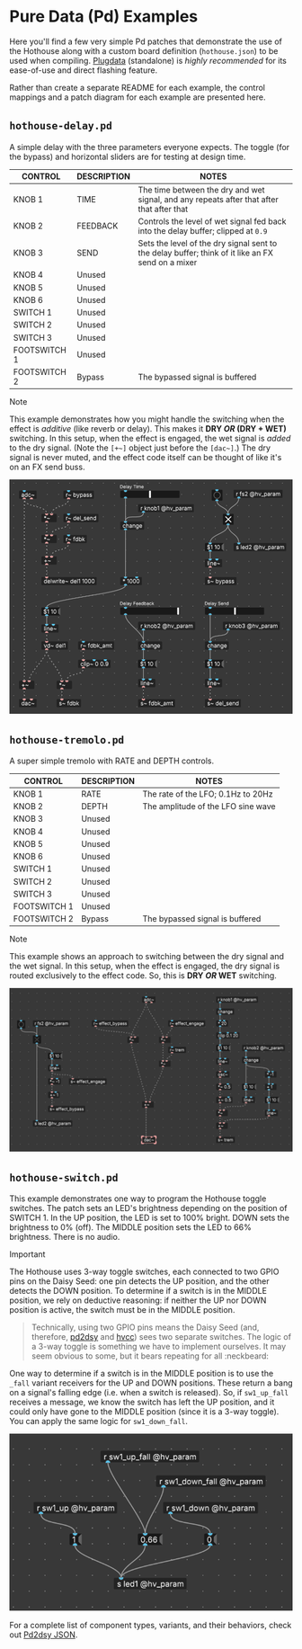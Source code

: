 # Pure Data (Pd) Examples

Here you'll find a few very simple Pd patches that demonstrate the use of the Hothouse along with a custom board definition (`hothouse.json`) to be used when compiling. [Plugdata](https://github.com/plugdata-team/plugdata) (standalone) is *highly recommended* for its ease-of-use and direct flashing feature.

Rather than create a separate README for each example, the control mappings and a patch diagram for each example are presented here.

## `hothouse-delay.pd`

A simple delay with the three parameters everyone expects. The toggle (for the bypass) and horizontal sliders are for testing at design time.

| CONTROL | DESCRIPTION | NOTES |
|-|-|-|
| KNOB 1 | TIME | The time between the dry and wet signal, and any repeats after that after that after that |
| KNOB 2 | FEEDBACK | Controls the level of wet signal fed back into the delay buffer; clipped at `0.9` |
| KNOB 3 | SEND | Sets the level of the dry signal sent to the delay buffer; think of it like an FX send on a mixer |
| KNOB 4 | Unused |  |
| KNOB 5 | Unused |  |
| KNOB 6 | Unused |  |
| SWITCH 1 | Unused |  |
| SWITCH 2 | Unused |  |
| SWITCH 3 | Unused |  |
| FOOTSWITCH 1 | Unused |  |
| FOOTSWITCH 2 | Bypass | The bypassed signal is buffered |

> [!NOTE]
> This example demonstrates how you might handle the switching when the effect is *additive* (like reverb or delay). This makes it **DRY *OR* (DRY + WET)** switching. In this setup, when the effect is engaged, the wet signal is *added* to the dry signal. (Note the `[+~]` object just before the `[dac~]`.) The dry signal is never muted, and the effect code itself can be thought of like it's on an FX send buss.

![hothouse-delay](images/hothouse-delay.png)

## `hothouse-tremolo.pd`

A super simple tremolo with RATE and DEPTH controls.

| CONTROL | DESCRIPTION | NOTES |
|-|-|-|
| KNOB 1 | RATE | The rate of the LFO; 0.1Hz to 20Hz |
| KNOB 2 | DEPTH | The amplitude of the LFO sine wave |
| KNOB 3 | Unused |  |
| KNOB 4 | Unused |  |
| KNOB 5 | Unused |  |
| KNOB 6 | Unused |  |
| SWITCH 1 | Unused |  |
| SWITCH 2 | Unused |  |
| SWITCH 3 | Unused |  |
| FOOTSWITCH 1 | Unused |  |
| FOOTSWITCH 2 | Bypass | The bypassed signal is buffered |

> [!NOTE]
> This example shows an approach to switching between the dry signal and the wet signal. In this setup, when the effect is engaged, the dry signal is routed exclusively to the effect code. So, this is **DRY *OR* WET** switching.

![hothouse-tremolo](images/hothouse-tremolo.png)

## `hothouse-switch.pd`

This example demonstrates one way to program the Hothouse toggle switches. The patch sets an LED's brightness depending on the position of SWITCH 1. In the UP position, the LED is set to 100% bright. DOWN sets the brightness to 0% (off). The MIDDLE position sets the LED to 66% brightness. There is no audio.

> [!IMPORTANT]
The Hothouse uses 3-way toggle switches, each connected to two GPIO pins on the Daisy Seed: one pin detects the UP position, and the other detects the DOWN position. To determine if a switch is in the MIDDLE position, we rely on deductive reasoning: if neither the UP nor DOWN position is active, the switch must be in the MIDDLE position.
>
> Technically, using two GPIO pins means the Daisy Seed (and, therefore, [pd2dsy](https://github.com/electro-smith/pd2dsy) and [hvcc](https://github.com/Wasted-Audio/hvcc/tree/develop)) sees two separate switches. The logic of a 3-way toggle is something we have to implement ourselves. It may seem obvious to some, but it bears repeating for all :neckbeard:

One way to determine if a switch is in the MIDDLE position is to use the `_fall` variant receivers for the UP and DOWN positions. These return a bang on a signal's falling edge (i.e. when a switch is released). So, if `sw1_up_fall` receives a message, we know the switch has left the UP position, and it could only have gone to the MIDDLE position (since it is a 3-way toggle). You can apply the same logic for `sw1_down_fall`.

![hothouse-tremolo](images/hothouse-switch.png)

For a complete list of component types, variants, and their behaviors, check out [Pd2dsy JSON](https://github.com/electro-smith/DaisyWiki/wiki/Pd2dsy-JSON#component-reference).
